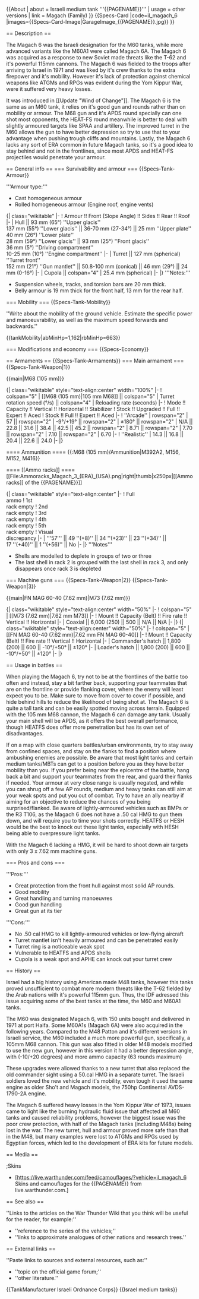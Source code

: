 {{About
| about = Israeli medium tank '''{{PAGENAME}}'''
| usage = other versions
| link = Magach (Family)
}}
{{Specs-Card
|code=il_magach_6
|images={{Specs-Card-Image|GarageImage_{{PAGENAME}}.jpg}}
}}

== Description ==
<!-- ''In the description, the first part should be about the history of the creation and combat usage of the vehicle, as well as its key features. In the second part, tell the reader about the ground vehicle in the game. Insert a screenshot of the vehicle, so that if the novice player does not remember the vehicle by name, he will immediately understand what kind of vehicle the article is talking about.'' -->
The Magach 6 was the Israeli designation for the M60 tanks, while more advanced variants like the M60A1 were called Magach 6A. The Magach 6 was acquired as a response to new Soviet made threats like the T-62 and it's powerful 115mm cannons. The Magach 6 was fielded to the troops after arriving to Israel in 1971 and was liked by it's crew thanks to the extra firepower and it's mobility. However it's lack of protection against chemical weapons like ATGMs and RPGs was evident during the Yom Kippur War, were it suffered very heavy losses.

It was introduced in [[Update "Wind of Change"]]. The Magach 6 is the same as an M60 tank, it relies on it's good gun and rounds rather than on mobility or armour. The M68 gun and it's APDS round specially can one shot most opponents, the HEAT-FS round meanwhile is better to deal with slightly armoured targets like SPAA and artillery. The improved turret in the M60 allows the gun to have better depression so try to use that to your advantage when pushing trough cliffs and mountains. Lastly, the Magach 6 lacks any sort of ERA common in future Magach tanks, so it's a good idea to stay behind and not in the frontlines, since most APDS and HEAT-FS projectiles would penetrate your armour.

== General info ==
=== Survivability and armour ===
{{Specs-Tank-Armour}}
<!-- ''Describe armour protection. Note the most well protected and key weak areas. Appreciate the layout of modules as well as the number and location of crew members. Is the level of armour protection sufficient, is the placement of modules helpful for survival in combat? If necessary use a visual template to indicate the most secure and weak zones of the armour.'' -->

'''Armour type:'''

* Cast homogeneous armour
* Rolled homogeneous armour (Engine roof, engine vents)

{| class="wikitable"
|-
! Armour !! Front (Slope Angle) !! Sides !! Rear !! Roof
|-
| Hull || 93 mm (65°) ''Upper glacis'' <br> 137 mm (55°) ''Lower glacis'' || 36-70 mm (27-34°) || 25 mm ''Upper plate'' <br> 40 mm (26°) ''Lower plate'' <br> 28 mm (59°) ''Lower glacis'' || 93 mm (25°) ''Front glacis'' <br> 36 mm (5°) ''Driving compartment'' <br> 10-25 mm (10°) ''Engine compartment''
|-
| Turret || 127 mm (spherical) ''Turret front'' <br> 152 mm (21°) ''Gun mantlet'' || 50.8-100 mm (conical) || 46 mm (29°) || 24 mm (0-16°)
|-
| Cupola || colspan="4" | 25.4 mm (spherical)
|-
|}
'''Notes:'''

* Suspension wheels, tracks, and torsion bars are 20 mm thick.
* Belly armour is 19 mm thick for the front half, 13 mm for the rear half.

=== Mobility ===
{{Specs-Tank-Mobility}}
<!-- ''Write about the mobility of the ground vehicle. Estimate the specific power and manoeuvrability, as well as the maximum speed forwards and backwards.'' -->
''Write about the mobility of the ground vehicle. Estimate the specific power and manoeuvrability, as well as the maximum speed forwards and backwards.''

{{tankMobility|abMinHp=1,162|rbMinHp=663}}

=== Modifications and economy ===
{{Specs-Economy}}

== Armaments ==
{{Specs-Tank-Armaments}}
=== Main armament ===
{{Specs-Tank-Weapon|1}}
<!-- ''Give the reader information about the characteristics of the main gun. Assess its effectiveness in a battle based on the reloading speed, ballistics and the power of shells. Do not forget about the flexibility of the fire, that is how quickly the cannon can be aimed at the target, open fire on it and aim at another enemy. Add a link to the main article on the gun: <code><nowiki>{{main|Name of the weapon}}</nowiki></code>. Describe in general terms the ammunition available for the main gun. Give advice on how to use them and how to fill the ammunition storage.'' -->
{{main|M68 (105 mm)}}

{| class="wikitable" style="text-align:center" width="100%"
|-
! colspan="5" | [[M68 (105 mm)|105 mm M68]] || colspan="5" | Turret rotation speed (°/s) || colspan="4" | Reloading rate (seconds)
|-
! Mode !! Capacity !! Vertical !! Horizontal !! Stabilizer
! Stock !! Upgraded !! Full !! Expert !! Aced
! Stock !! Full !! Expert !! Aced
|-
! ''Arcade''
| rowspan="2" | 57 || rowspan="2" | -9°/+19° || rowspan="2" | ±180° || rowspan="2" | N/A || 22.8 || 31.6 || 38.4 || 42.5 || 45.2 || rowspan="2" | 8.71 || rowspan="2" | 7.70 || rowspan="2" | 7.10 || rowspan="2" | 6.70
|-
! ''Realistic''
| 14.3 || 16.8 || 20.4 || 22.6 || 24.0
|-
|}

==== Ammunition ====
{{:M68 (105 mm)/Ammunition|M392A2, M156, M152, M416}}

==== [[Ammo racks]] ====
[[File:Ammoracks_Magach_3_(ERA)_(USA).png|right|thumb|x250px|[[Ammo racks]] of the {{PAGENAME}}]]
<!-- '''Last updated: 2.19.0.78''' -->
{| class="wikitable" style="text-align:center"
|-
! Full<br>ammo
! 1st<br>rack empty
! 2nd<br>rack empty
! 3rd<br>rack empty
! 4th<br>rack empty
! 5th<br>rack empty
! Visual<br>discrepancy
|-
| '''57''' || 49&nbsp;''(+8)'' || 34&nbsp;''(+23)'' || 23&nbsp;''(+34)'' || 17&nbsp;''(+40)'' || 1&nbsp;''(+56)'' || No
|-
|}
'''Notes'''

* Shells are modelled to deplete in groups of two or three
* The last shell in rack 2 is grouped with the last shell in rack 3, and only disappears once rack 3 is depleted

=== Machine guns ===
{{Specs-Tank-Weapon|2}}
{{Specs-Tank-Weapon|3}}
<!-- ''Offensive and anti-aircraft machine guns not only allow you to fight some aircraft but also are effective against lightly armoured vehicles. Evaluate machine guns and give recommendations on its use.'' -->
{{main|FN MAG 60-40 (7.62 mm)|M73 (7.62 mm)}}

{| class="wikitable" style="text-align:center" width="50%"
|-
! colspan="5" | [[M73 (7.62 mm)|7.62 mm M73]]
|-
! Mount !! Capacity (Belt) !! Fire rate !! Vertical !! Horizontal
|-
| Coaxial || 6,000 (250) || 500 || N/A || N/A
|-
|}
{| class="wikitable" style="text-align:center" width="50%"
|-
! colspan="5" | [[FN MAG 60-40 (7.62 mm)|7.62 mm FN MAG 60-40]]
|-
! Mount !! Capacity (Belt) !! Fire rate !! Vertical !! Horizontal
|-
| Commander's hatch || 1,800 (200) || 600 || -10°/+50° || ±120°
|-
| Loader's hatch || 1,800 (200) || 600 || -10°/+50° || ±120°
|-
|}

== Usage in battles ==
<!-- ''Describe the tactics of playing in the vehicle, the features of using vehicles in the team and advice on tactics. Refrain from creating a "guide" - do not impose a single point of view but instead give the reader food for thought. Describe the most dangerous enemies and give recommendations on fighting them. If necessary, note the specifics of the game in different modes (AB, RB, SB).'' -->

When playing the Magach 6, try not to be at the frontlines of the battle too often and instead, stay a bit farther back, supporting your teammates that are on the frontline or provide flanking cover, where the enemy will least expect you to be. Make sure to move from cover to cover if possible, and hide behind hills to reduce the likelihood of being shot at. The Magach 6 is quite a tall tank and can be easily spotted moving across terrain. Equipped with the 105 mm M68 cannon, the Magach 6 can damage any tank. Usually your main shell will be APDS, as it offers the best overall performance, though HEATFS does offer more penetration but has its own set of disadvantages.

If on a map with close quarters battles/urban environments, try to stay away from confined spaces, and stay on the flanks to find a position where ambushing enemies are possible. Be aware that most light tanks and certain medium tanks/MBTs can get to a position before you as they have better mobility than you. If you prefer being near the epicentre of the battle, hang back a bit and support your teammates from the rear, and guard their flanks if needed. Your armour at very close range is usually negated, and while you can shrug off a few AP rounds, medium and heavy tanks can still aim at your weak spots and put you out of combat. Try to have an ally nearby if aiming for an objective to reduce the chances of you being surprised/flanked. Be aware of lightly-armoured vehicles such as BMPs or the R3 T106, as the Magach 6 does not have a .50 cal HMG to gun them down, and will require you to time your shots correctly. HEATFS or HESH would be the best to knock out these light tanks, especially with HESH being able to overpressure light tanks.

With the Magach 6 lacking a HMG, it will be hard to shoot down air targets with only 3 x 7.62 mm machine guns.

=== Pros and cons ===
<!-- ''Summarise and briefly evaluate the vehicle in terms of its characteristics and combat effectiveness. Mark its pros and cons in a bulleted list. Try not to use more than 6 points for each of the characteristics. Avoid using categorical definitions such as "bad", "good" and the like - use substitutions with softer forms such as "inadequate" and "effective".'' -->

'''Pros:'''

* Great protection from the front hull against most solid AP rounds.
* Good mobility
* Great handling and turning manoeuvres
* Good gun handling
* Great gun at its tier

'''Cons:'''

* No .50 cal HMG to kill lightly-armoured vehicles or low-flying aircraft
* Turret mantlet isn't heavily armoured and can be penetrated easily
* Turret ring is a noticeable weak spot
* Vulnerable to HEATFS and APDS shells
* Cupola is a weak spot and APHE can knock out your turret crew

== History ==
<!-- ''Describe the history of the creation and combat usage of the vehicle in more detail than in the introduction. If the historical reference turns out to be too long, take it to a separate article, taking a link to the article about the vehicle and adding a block "/History" (example: <nowiki>https://wiki.warthunder.com/(Vehicle-name)/History</nowiki>) and add a link to it here using the <code>main</code> template. Be sure to reference text and sources by using <code><nowiki><ref></ref></nowiki></code>, as well as adding them at the end of the article with <code><nowiki><references /></nowiki></code>. This section may also include the vehicle's dev blog entry (if applicable) and the in-game encyclopedia description (under <code><nowiki>=== In-game description ===</nowiki></code>, also if applicable).'' -->
Israel had a big history using American made M48 tanks, however this tanks proved unsufficient to combat more modern threats like the T-62 fielded by the Arab nations with it's powerful 115mm gun. Thus, the IDF adressed this issue acquiring some of the best tanks at the time, the M60 and M60A1 tanks.

The M60 was designated Magach 6, with 150 units bought and delivered in 1971 at port Haifa. Some M60A1s (Magach 6A) were also acquired in the following years. Compared to the M48 Patton and it's different versions in Israeli service, the M60 included a much more powerful gun, specifically, a 105mm M68 cannon. This gun was also fitted in older M48 models modified to use the new gun, however in this version it had a better depression angle, with (-10/+20 degrees) and more ammo capacity (63 rounds maximum) 

These upgrades were allowed thanks to a new turret that also replaced the old commander sight using a 50.cal HMG in a separate turret. The Israeli soldiers loved the new vehicle and it's mobility, even tough it used the same engine as older Sho't and Magach models, the 750hp Continental AVDS-1790-2A engine. 

The Magach 6 suffered heavy losses in the Yom Kippur War of 1973, issues came to light like the burning hydraulic fluid issue that affected all M60 tanks and caused reliability problems, however the biggest issue was the poor crew protection, with half of the Magach tanks (including M48s) being lost in the war. The new turret, hull and armour proved more safe than that in the M48, but many examples were lost to ATGMs and RPGs used by Egyptian forces, which led to the development of ERA kits for future models.   

== Media ==
<!-- ''Excellent additions to the article would be video guides, screenshots from the game, and photos.'' -->

;Skins

* [https://live.warthunder.com/feed/camouflages/?vehicle=il_magach_6 Skins and camouflages for the {{PAGENAME}} from live.warthunder.com.]

== See also ==
<!-- ''Links to the articles on the War Thunder Wiki that you think will be useful for the reader, for example:''
* ''reference to the series of the vehicles;''
* ''links to approximate analogues of other nations and research trees.'' -->
''Links to the articles on the War Thunder Wiki that you think will be useful for the reader, for example:''

* ''reference to the series of the vehicles;''
* ''links to approximate analogues of other nations and research trees.''

== External links ==
<!-- ''Paste links to sources and external resources, such as:''
* ''topic on the official game forum;''
* ''other literature.'' -->
''Paste links to sources and external resources, such as:''

* ''topic on the official game forum;''
* ''other literature.''

{{TankManufacturer Israeli Ordnance Corps}}
{{Israel medium tanks}}